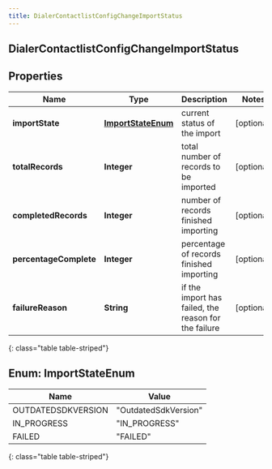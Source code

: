 ```yaml
---
title: DialerContactlistConfigChangeImportStatus
---
```

## DialerContactlistConfigChangeImportStatus


## Properties

| Name | Type | Description | Notes |
| ------------ | ------------- | ------------- | ------------- |
| **importState** | [**ImportStateEnum**](#ImportStateEnum)<!----> | current status of the import |  [optional] |
| **totalRecords** | <!----><!---->**Integer**<!----> | total number of records to be imported |  [optional] |
| **completedRecords** | <!----><!---->**Integer**<!----> | number of records finished importing |  [optional] |
| **percentageComplete** | <!----><!---->**Integer**<!----> | percentage of records finished importing |  [optional] |
| **failureReason** | <!----><!---->**String**<!----> | if the import has failed, the reason for the failure |  [optional] |
{: class="table table-striped"}


<a name="ImportStateEnum"></a>

## Enum: ImportStateEnum

| Name | Value |
| ---- | ----- |
| OUTDATEDSDKVERSION | &quot;OutdatedSdkVersion&quot; |
| IN_PROGRESS | &quot;IN_PROGRESS&quot; |
| FAILED | &quot;FAILED&quot; |
{: class="table table-striped"}



